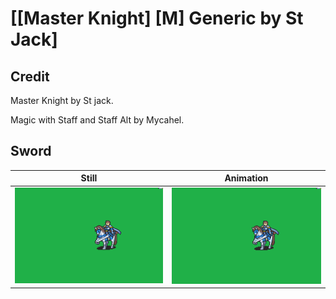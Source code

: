 # [\[Master Knight\] \[M\] Generic by St Jack]

## Credit

Master Knight by St jack.

Magic with Staff and Staff Alt by Mycahel.
	
## Sword

| Still | Animation |
| :---: | :-------: |
| ![Sword still](./Sword_000.png) | ![Sword animation](./Sword.gif) |

